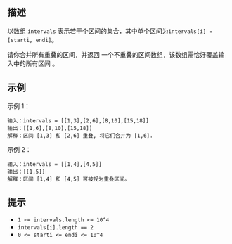 ## 描述
以数组 `intervals` 表示若干个区间的集合，其中单个区间为` intervals[i] = [starti, endi] `。

请你合并所有重叠的区间，并返回 一个不重叠的区间数组，该数组需恰好覆盖输入中的所有区间 。

## 示例
示例 1：
```
输入：intervals = [[1,3],[2,6],[8,10],[15,18]]
输出：[[1,6],[8,10],[15,18]]
解释：区间 [1,3] 和 [2,6] 重叠, 将它们合并为 [1,6].
```

示例 2：

```
输入：intervals = [[1,4],[4,5]]
输出：[[1,5]]
解释：区间 [1,4] 和 [4,5] 可被视为重叠区间。

```

## 提示

- `1 <= intervals.length <= 10^4`
- `intervals[i].length == 2`
- `0 <= starti <= endi <= 10^4`
